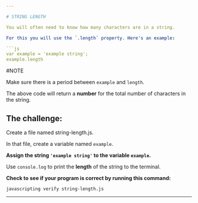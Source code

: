 ```yaml
---

# STRING LENGTH

You will often need to know how many characters are in a string.

For this you will use the `.length` property. Here's an example:

```js
var example = 'example string';
example.length
```

#NOTE

Make sure there is a period between `example` and `length`.

The above code will return a **number** for the total number of characters in the string.

## The challenge:

Create a file named string-length.js.

In that file, create a variable named `example`.

**Assign the string `'example string'` to the variable `example`.**

Use `console.log` to print the **length** of the string to the terminal.

**Check to see if your program is correct by running this command:**

`javascripting verify string-length.js`

---
```

